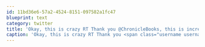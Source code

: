 ```yaml
---
id: 11bd36e6-57a2-4524-8151-097582a1fc47
blueprint: text
category: twitter
title: 'Okay, this is crazy RT Thank you @ChronicleBooks, this is incredible! http://bit.ly/fhY8fd'
caption: 'Okay, this is crazy RT Thank you <span class="username username_linked">@<a href="https://twitter.com/ChronicleBooks" title="Chronicle Books">ChronicleBooks</a></span>, this is incredible! http://bit.ly/fhY8fd'
---
```

